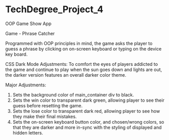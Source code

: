 # TechDegree_Project_4
 OOP Game Show App

Game - Phrase Catcher

Programmed with OOP principles in mind, the game asks the player to guess a phrase
by clicking on on-screen keyboard or typing on the device key board.

CSS Dark Mode Adjustments:
     To comfort the eyes of players addicted to the game and continue to play when the
sun goes down and lights are out, the darker version features an overall darker color
theme.

Major Adjustments:
1. Sets the background color of main_container div to black.
2. Sets the win color to transparent dark green, allowing player to see their guess before
    resetting the game.
3. Sets the lose color to transparent dark red, allowing player to see how they make their
    final mistakes.
4. Sets the on-screen keyboard button color, and chosen/wrong colors, so that they are darker and
    more in-sync with the styling of displayed and hidden letters.